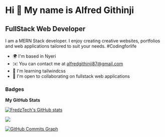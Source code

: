 Hi 👋 My name is Alfred Githinji
================================

FullStack Web Developer
------------------------

I am a MERN Stack developer. I enjoy creating creative websites, portfolios and web applications tailored to suit your needs. #Codingforlife

* 🌍  I'm based in Nyeri
* ✉️  You can contact me at [alfredgithinji87@gmail.com](mailto:alfredgithinji87@gmail.com)
* 🧠  I'm learning tailwindcss
* 🤝  I'm open to collaborating on fullstack web applications

### Badges

<b>My GitHub Stats</b>

<a href="http://www.github.com/FredzTech"><img src="https://github-readme-stats.vercel.app/api?username=FredzTech&show_icons=true&hide=&count_private=true&title_color=0891b2&text_color=ffffff&icon_color=0891b2&bg_color=0f172a&hide_border=true&show_icons=true" alt="FredzTech's GitHub stats" /></a>

<a href="http://www.github.com/FredzTech"><img src="https://github-readme-streak-stats.herokuapp.com/?user=FredzTech&stroke=ffffff&background=0f172a&ring=0891b2&fire=0891b2&currStreakNum=ffffff&currStreakLabel=0891b2&sideNums=ffffff&sideLabels=ffffff&dates=ffffff&hide_border=true" /></a>

<a href="http://www.github.com/FredzTech"><img src="https://activity-graph.herokuapp.com/graph?username=FredzTech&bg_color=0f172a&color=ffffff&line=0891b2&point=ffffff&area_color=0f172a&area=true&hide_border=true&custom_title=GitHub%20Commits%20Graph" alt="GitHub Commits Graph" /></a>
